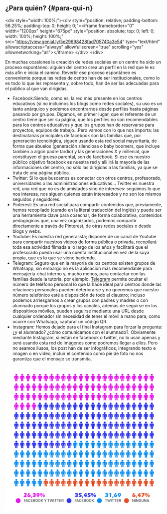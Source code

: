 ## ¿Para quién? {#para-qui-n}

&lt;div style=&quot;width: 100%;&quot;&gt;&lt;div style=&quot;position: relative; padding-bottom: 56.25%; padding-top: 0; height: 0;&quot;&gt;&lt;iframe frameborder=&quot;0&quot; width=&quot;1200px&quot; height=&quot;675px&quot; style=&quot;position: absolute; top: 0; left: 0; width: 100%; height: 100%;&quot; src=&quot;https://view.genial.ly/5e29698428fad705740a3e54&quot; type=&quot;text/html&quot; allowscriptaccess=&quot;always&quot; allowfullscreen=&quot;true&quot; scrolling=&quot;yes&quot; allownetworking=&quot;all&quot;&gt;&lt;/iframe&gt; &lt;/div&gt; &lt;/div&gt;

En muchas ocasiones la creación de redes sociales en un centro ha sido un proceso espontáneo: alguien del centro crea un perfil en la red que le es más afín e inicia el camino. Revertir ese proceso espontáneo es conveniente porque las redes de centro han de ser institucionales, como lo es todo lo que les representa y, sobre todo, han de ser las adecuadas para el público al que van dirigidas.

*   Facebook:Siendo, como es, la red más presente en los centros educativos (si no incluimos los blogs como redes sociales), su uso es un tanto anárquico y podemos encontrarnos desde perfiles hasta páginas pasando por grupos. Digamos, en primer lugar, que el referente de un centro tiene que ser su página, que los perfiles no son recomendables para los centros educativos y que los grupos han de reservarse para proyectos, equipos de trabajo…Pero vamos con lo que nos importa: las destinatarias principales de facebook son las familias que, por generación tecnológica, siguen usando esta red social mayoritaria, de forma que abuelos (generación silenciosa o baby boomers, que incluye también a algún padre tardío) y las generaciones X y millenial, que constituyen el grueso parental, son de facebook. Si ese es nuestro público objetivo facebook es nuestra red y allí irá la mayoría de las informaciones del centro, no sólo las dirigidas a las familias, ya que se trata de una página pública.
*   Twitter: Si lo que buscamos es conectar con otros centros, profesorado, universidades o las administraciones educativas… Twitter es nuestra red, una red que no es de amistades sino de intereses: seguimos lo que nos interesa, nos siguen quienes están interesados y no son los mismos seguidos y seguidores.
*   Pinterest: Es una red social para compartir contenidos que, previamente, hemos recopilado (curado en la literal traducción del inglés) y puede ser una herramienta clave para cosechar, de forma colaborativa, contenidos pedagógicos que, una vez organizados, podemos compartir directamente a través de Pinterest, de otras redes sociales o desde blogs y webs.
*   Youtube: Es nuestra red generalista; disponer de un canal de Youtube para compartir nuestros vídeos de forma pública o privada, recopilará toda esa actividad filmada a lo largo de los años y facilitará que el profesorado pueda usar una cuenta institucional en vez de la suya propia, que es lo que se viene haciendo.
*   Telegram: Seguro que en la mayoría de los centros existen grupos de Whatsapp, sin embargo no es la aplicación más recomendable para mensajería-chat interno y, mucho menos, para contactar con las familias desde la tutoría, por ejemplo. [Telegram](https://www.google.com/url?q=http://wp.catedu.es/cmeducativo/telegram-para-redes-internas/&sa=D&ust=1580812168756000) permite ocultar el número de teléfono personal lo que la hace ideal para centros donde las relaciones personales pueden deteriorarse y no queremos que nuestro número telefónico esté a disposición de todo el claustro; incluso podemos arriesgarnos a crear grupos con padres y madres o con alumnado porque los grupos y los canales, además de seguirse en los dispositivos móviles, pueden seguirse mediante una URL desde cualquier ordenador sin necesidad de tener el móvil a mano para, como ocurre con Whatsapp, capturar un código QR.
*   Instagram: Hemos dejado para el final Instagram para forzar la pregunta: ¿y el alumnado? ¿cómo comunicamos con el alumnado?. Obviamente mediante Instagram, si están en facebook o twitter, no lo usan apenas y será usando esta red de imágenes como podremos llegar a ellos. Pero no seamos ilusos, los post han de ser infográficos, integrando texto e imagen o en vídeo, incluir el contenido como pie de foto no nos garantiza que el mensaje se transmita.

![](images/image2.jpg)